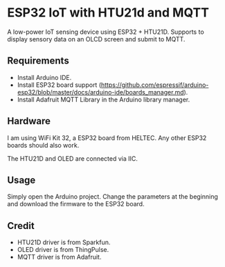 # ESP32 IoT with HTU21d and MQTT

A low-power IoT sensing device using ESP32 + HTU21D. Supports to display sensory data on an OLCD screen and submit to MQTT.

## Requirements

- Install Arduino IDE.
- Install ESP32 board support (https://github.com/espressif/arduino-esp32/blob/master/docs/arduino-ide/boards_manager.md).
- Install Adafruit MQTT Library in the Arduino library manager.


## Hardware

I am using WiFi Kit 32, a ESP32 board from HELTEC. Any other ESP32 boards should also work.

The HTU21D and OLED are connected via IIC.  


## Usage

Simply open the Arduino project. Change the parameters at the beginning and download the firmware to the ESP32 board.


## Credit

- HTU21D driver is from Sparkfun.
- OLED driver is from ThingPulse.
- MQTT driver is from Adafruit.
